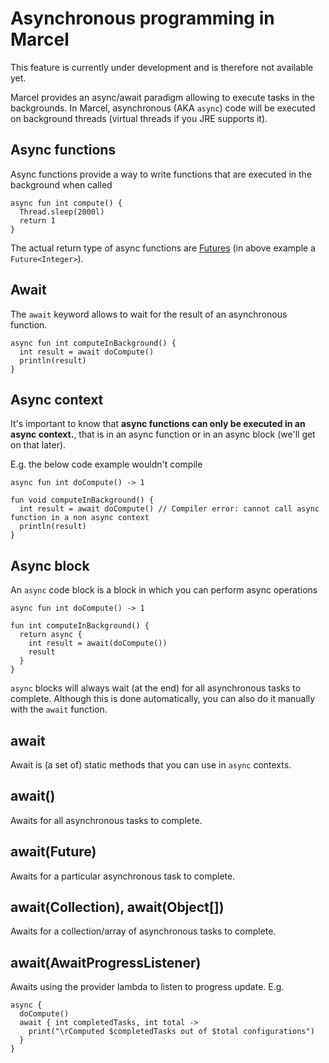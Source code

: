 #  Asynchronous programming in Marcel
This feature is currently under development and is therefore not available yet.

Marcel provides an async/await paradigm allowing to execute tasks in the backgrounds.
In Marcel, asynchronous (AKA `async`) code will be executed on background threads (virtual threads if you JRE supports it).

## Async functions
Async functions provide a way to write functions that are executed in the background when called
```marcel
async fun int compute() {
  Thread.sleep(2000l)
  return 1
}
```
The actual return type of async functions are [Futures](https://docs.oracle.com/javase/8/docs/api/java/util/concurrent/Future.html)
(in above example a `Future<Integer>`).

## Await
The `await` keyword allows to wait for the result of an asynchronous function.
```marcel
async fun int computeInBackground() {
  int result = await doCompute()
  println(result)
}
```

## Async context
It's important to know that **async functions can only be executed in an async context.**, that is in an async function or in an async block (we'll get on that later).

E.g. the below code example wouldn't compile
```marcel
async fun int doCompute() -> 1

fun void computeInBackground() {
  int result = await doCompute() // Compiler error: cannot call async function in a non async context
  println(result)
}
```

## Async block
An `async` code block is a block in which you can perform async operations
```marcel
async fun int doCompute() -> 1

fun int computeInBackground() {
  return async {
    int result = await(doCompute())
    result
  }
}
```

`async` blocks will always wait (at the end) for all asynchronous tasks to complete.
Although this is done automatically, you can also do it manually with the `await` function.

## await

Await is (a set of) static methods that you can use in `async` contexts.


## await()
Awaits for all asynchronous tasks to complete.

## await(Future)
Awaits for a particular asynchronous task to complete.

## await(Collection), await(Object[])
Awaits for a collection/array of asynchronous tasks to complete.


## await(AwaitProgressListener)
Awaits using the provider lambda to listen to progress update.
E.g.
```marcel
async {
  doCompute()
  await { int completedTasks, int total -> 
    print("\rComputed $completedTasks out of $total configurations")
  }
}
```

